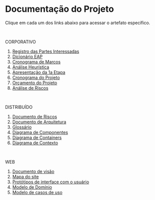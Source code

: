 # Documentação do Projeto

Clique em cada um dos links abaixo para acessar o artefato específico.

<br>

CORPORATIVO
1. [Registro das Partes Interessadas](registro-das-partes-interessadas.pdf)
2. [Dicionário EAP](eap-dicionario.pdf)
3. [Cronograma de Marcos](cronograma-de-marcos-eap.png)
4. [Análise Heurística](analise-heuristica.pdf)
5. [Apresentação da 1a Etapa](apresentacao-1-etapa.pdf)
6. [Cronograma do Projeto](cronograma.pdf)
7. [Orçamento do Projeto](orcamento.pdf)
8. [Análise de Riscos](analise_de_riscos.pdf)

<br>

DISTRIBUÍDO
1. [Documento de Riscos](docs-distribuido/documento-de-riscos.md)
2. [Documento de Arquitetura](docs-distribuido/DocumentoArquitetura.md)
3. [Glossário](docs-distribuido/glossario.md)
4. [Diagrama de Componentes](diagramas/diagrama-de-componentes.svg)
5. [Diagrama de Containers](diagramas/diagrama-de-containers.svg)
6. [Diagrama de Contexto](diagramas/diagrama-de-contexto.svg)

<br>

WEB

1. [Documento de visão](visao/doc-visao.md)
2. [Mapa do site](mapa-site/mapa-site.md)
3. [Protótipos de interface com o usuário](prototipos/prototipos.md)
4. [Modelo de Domínio](dominio/dominio.md)
5. [Modelo de casos de uso](cdu/cdu.md)
